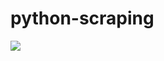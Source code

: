 # python-scraping

![](https://github.com/lbias/python-scraping/blob/master/44_session_cookies/44_session_cookies.png)
